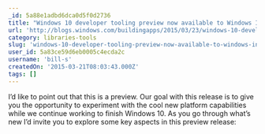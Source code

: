 ```yaml
---
_id: 5a88e1adbd6dca0d5f0d2736
title: "Windows 10 developer tooling preview now available to Windows Insiders"
url: 'http://blogs.windows.com/buildingapps/2015/03/23/windows-10-developer-tooling-preview-now-available-to-windows-insiders/'
category: libraries-tools
slug: 'windows-10-developer-tooling-preview-now-available-to-windows-insiders'
user_id: 5a83ce59d6eb0005c4ecda2c
username: 'bill-s'
createdOn: '2015-03-21T08:03:43.000Z'
tags: []
---
```


I’d like to point out that this is a preview. Our goal with this release is to give you the opportunity to experiment with the cool new platform capabilities while we continue working to finish Windows 10. As you go through what’s new I’d invite you to explore some key aspects in this preview release:
